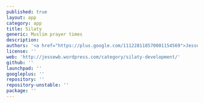```yaml
---
published: true
layout: app
category: app
title: Silaty
generic: Muslim prayer times
description: 
authors: '<a href="https://plus.google.com/111228118570001154569">Jesse Brandão</a>'
license: ''
web: 'http://jessewb.wordpress.com/category/silaty-development/'
github: ''
launchpad: ''
googleplus: ''
repository: ''
repository-unstable: ''
package: ''
---
```

